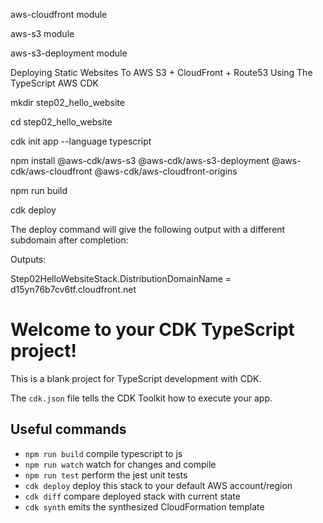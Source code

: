 aws-cloudfront module

aws-s3 module

aws-s3-deployment module

Deploying Static Websites To AWS S3 + CloudFront + Route53 Using The TypeScript AWS CDK

mkdir step02_hello_website

cd step02_hello_website

cdk init app --language typescript

npm install @aws-cdk/aws-s3 @aws-cdk/aws-s3-deployment @aws-cdk/aws-cloudfront @aws-cdk/aws-cloudfront-origins

npm run build

cdk deploy

The deploy command will give the following output with a different subdomain after completion:

Outputs:

Step02HelloWebsiteStack.DistributionDomainName = d15yn76b7cv6tf.cloudfront.net


# Welcome to your CDK TypeScript project!

This is a blank project for TypeScript development with CDK.

The `cdk.json` file tells the CDK Toolkit how to execute your app.

## Useful commands

 * `npm run build`   compile typescript to js
 * `npm run watch`   watch for changes and compile
 * `npm run test`    perform the jest unit tests
 * `cdk deploy`      deploy this stack to your default AWS account/region
 * `cdk diff`        compare deployed stack with current state
 * `cdk synth`       emits the synthesized CloudFormation template
